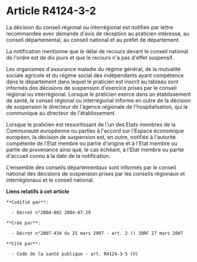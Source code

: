 # Article R4124-3-2

La décision du conseil régional ou interrégional est notifiée par lettre recommandée avec demande d'avis de réception au
praticien intéressé, au conseil départemental, au conseil national et au préfet de département.

La notification mentionne que le délai de recours devant le conseil national de l'ordre est de dix jours et que le recours
n'a pas d'effet suspensif.

Les organismes d'assurance maladie du régime général, de la mutualité sociale agricole et du régime social des indépendants
ayant compétence dans le département dans lequel le praticien est inscrit au tableau sont informés des décisions de
suspension d'exercice prises par le conseil régional ou interrégional. Lorsque le praticien exerce dans un établissement de
santé, le conseil régional ou interrégional informe en outre de la décision de suspension le directeur de l'agence régionale
de l'hospitalisation, qui la communique au directeur de l'établissement.

Lorsque le praticien est ressortissant de l'un des Etats membres de la Communauté européenne ou parties à l'accord sur
l'Espace économique européen, la décision de suspension est, en outre, notifiée à l'autorité compétente de l'Etat membre ou
partie d'origine et à l'Etat membre ou partie de provenance ainsi que, le cas échéant, à l'Etat membre ou partie d'accueil
connu à la date de la notification.

L'ensemble des conseils départementaux sont informés par le conseil national des décisions de suspension prises par les
conseils régionaux et interrégionaux et le conseil national.

**Liens relatifs à cet article**

	**Codifié par**:

	  - Décret n°2004-802 2004-07-29

	**Créé par**:

	  - Décret n°2007-434 du 25 mars 2007 - art. 2 () JORF 27 mars 2007

	**Cité par**:

	  - Code de la santé publique - art. R4124-3-5 (V)
